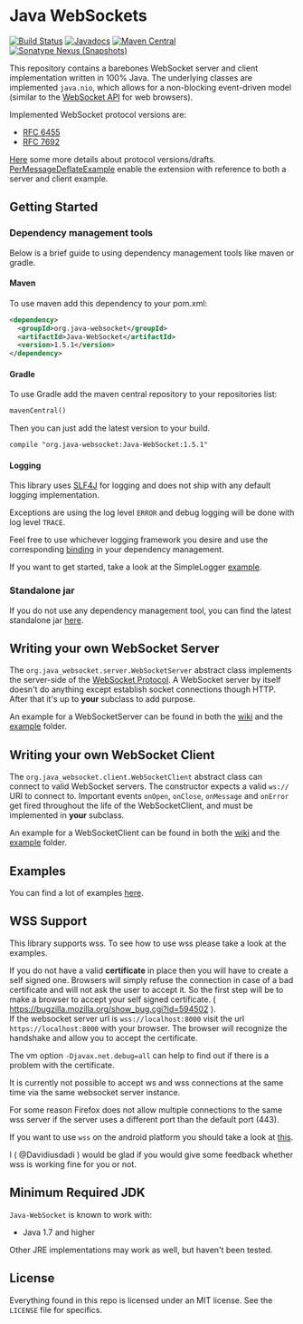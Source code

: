 Java WebSockets
===============
[![Build Status](https://travis-ci.org/marci4/Java-WebSocket-Dev.svg?branch=master)](https://travis-ci.org/marci4/Java-WebSocket-Dev)
[![Javadocs](https://www.javadoc.io/badge/org.java-websocket/Java-WebSocket.svg)](https://www.javadoc.io/doc/org.java-websocket/Java-WebSocket)
[![Maven Central](https://img.shields.io/maven-central/v/org.java-websocket/Java-WebSocket.svg)](https://mvnrepository.com/artifact/org.java-websocket/Java-WebSocket)
[![Sonatype Nexus (Snapshots)](https://img.shields.io/nexus/s/https/oss.sonatype.org/org.java-websocket/Java-WebSocket.svg)](https://oss.sonatype.org/content/repositories/snapshots/org/java-websocket/Java-WebSocket/)

This repository contains a barebones WebSocket server and client implementation
written in 100% Java. The underlying classes are implemented `java.nio`, which allows for a
non-blocking event-driven model (similar to the
[WebSocket API](https://html.spec.whatwg.org/multipage/web-sockets.html) for web browsers).

Implemented WebSocket protocol versions are:

 * [RFC 6455](http://tools.ietf.org/html/rfc6455)
 * [RFC 7692](http://tools.ietf.org/html/rfc7692)

[Here](https://github.com/TooTallNate/Java-WebSocket/wiki/Drafts) some more details about protocol versions/drafts. 
[PerMessageDeflateExample](https://github.com/TooTallNate/Java-WebSocket/wiki/PerMessageDeflateExample) enable the extension with reference to both a server and client example. 


## Getting Started

### Dependency management tools

Below is a brief guide to using dependency management tools like maven or gradle.

#### Maven
To use maven add this dependency to your pom.xml:
```xml
<dependency>
  <groupId>org.java-websocket</groupId>
  <artifactId>Java-WebSocket</artifactId>
  <version>1.5.1</version>
</dependency>
```

#### Gradle
To use Gradle add the maven central repository to your repositories list:
```xml
mavenCentral()
```
Then you can just add the latest version to your build.
```xml
compile "org.java-websocket:Java-WebSocket:1.5.1"
```

#### Logging

This library uses [SLF4J](https://www.slf4j.org/) for logging and does not ship with any default logging implementation.

Exceptions are using the log level `ERROR` and debug logging will be done with log level `TRACE`.

Feel free to use whichever logging framework you desire and use the corresponding [binding](https://mvnrepository.com/artifact/org.slf4j) in your dependency management.

If you want to get started, take a look at the SimpleLogger [example](https://github.com/TooTallNate/Java-WebSocket/wiki/SimpleLogger-example).

### Standalone jar

If you do not use any dependency management tool, you can find the latest standalone jar [here](https://github.com/TooTallNate/Java-WebSocket/releases/latest).

Writing your own WebSocket Server
---------------------------------

The `org.java_websocket.server.WebSocketServer` abstract class implements the
server-side of the
[WebSocket Protocol](http://www.whatwg.org/specs/web-socket-protocol/).
A WebSocket server by itself doesn't do anything except establish socket
connections though HTTP. After that it's up to **your** subclass to add purpose.

An example for a WebSocketServer can be found in both the [wiki](https://github.com/TooTallNate/Java-WebSocket/wiki#server-example) and the [example](https://github.com/TooTallNate/Java-WebSocket/tree/master/src/main/example) folder.

Writing your own WebSocket Client
---------------------------------

The `org.java_websocket.client.WebSocketClient` abstract class can connect to
valid WebSocket servers. The constructor expects a valid `ws://` URI to
connect to. Important events `onOpen`, `onClose`, `onMessage` and `onError`
get fired throughout the life of the WebSocketClient, and must be implemented 
in **your** subclass.

An example for a WebSocketClient can be found in both the [wiki](https://github.com/TooTallNate/Java-WebSocket/wiki#client-example) and the [example](https://github.com/TooTallNate/Java-WebSocket/tree/master/src/main/example) folder.

Examples
-------------------
 
You can find a lot of examples [here](https://github.com/TooTallNate/Java-WebSocket/tree/master/src/main/example).

WSS Support
---------------------------------
This library supports wss.
To see how to use wss please take a look at the examples.<br>

If you do not have a valid **certificate** in place then you will have to create a self signed one.
Browsers will simply refuse the connection in case of a bad certificate and will not ask the user to accept it.
So the first step will be to make a browser to accept your self signed certificate. ( https://bugzilla.mozilla.org/show_bug.cgi?id=594502 ).<br>
If the websocket server url is `wss://localhost:8000` visit the url `https://localhost:8000` with your browser. The browser will recognize the handshake and allow you to accept the certificate.

The vm option `-Djavax.net.debug=all` can help to find out if there is a problem with the certificate.

It is currently not possible to accept ws and wss connections at the same time via the same websocket server instance.

For some reason Firefox does not allow multiple connections to the same wss server if the server uses a different port than the default port (443).

If you want to use `wss` on the android platform you should take a look at [this](https://github.com/TooTallNate/Java-WebSocket/wiki/FAQ:-Secure-WebSockets#wss-on-android).

I ( @Davidiusdadi ) would be glad if you would give some feedback whether wss is working fine for you or not.

Minimum Required JDK
--------------------

`Java-WebSocket` is known to work with:

 * Java 1.7 and higher

Other JRE implementations may work as well, but haven't been tested.

License
-------

Everything found in this repo is licensed under an MIT license. See
the `LICENSE` file for specifics.
